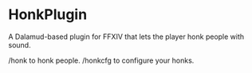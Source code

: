 # HonkPlugin

A Dalamud-based plugin for FFXIV that lets the player honk people with sound.

/honk to honk people.
/honkcfg to configure your honks.